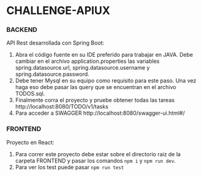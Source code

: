 # CHALLENGE-APIUX

### BACKEND
API Rest desarrollada con Spring Boot:

1. Abra el código fuente en su IDE preferido para trabajar en JAVA. Debe cambiar en el archivo application.properties las variables spring.datasource.url, spring.datasource.username y spring.datasource.password.
2. Debe tener Mysql en su equipo como requisito para este paso. Una vez haga eso debe pasar las query que se encuentran en el archivo TODOS.sql.
3. Finalmente corra el proyecto y pruebe obtener todas las tareas http://localhost:8080/TODO/v1/tasks
4. Para acceder a SWAGGER http://localhost:8080/swagger-ui.html#/

### FRONTEND
Proyecto en React:

1. Para correr este proyecto debe estar sobre el directorio raiz de la carpeta FRONTEND y pasar los comandos `npm i` y `npm run dev`.
2. Para ver los test puede pasar `npm run test`